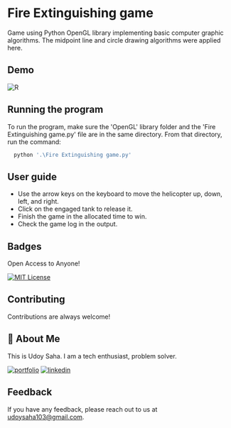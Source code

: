 
# Fire Extinguishing game

Game using Python OpenGL library implementing basic computer graphic algorithms. The midpoint line and circle drawing algorithms were applied here.


## Demo

![R](https://github.com/udoysaha103/Fire-Extinguishing-game/assets/87817560/9b2ddafd-4e4e-4a36-ae31-a03958867672)


## Running the program

To run the program, make sure the 'OpenGL' library folder and the 'Fire Extinguishing game.py' file are in the same directory. From that directory, run the command:

```bash
  python '.\Fire Extinguishing game.py'
```


## User guide

- Use the arrow keys on the keyboard to move the helicopter up, down, left, and right.
- Click on the engaged tank to release it.
- Finish the game in the allocated time to win.
- Check the game log in the output.


## Badges

Open Access to Anyone!

[![MIT License](https://img.shields.io/badge/License-MIT-green.svg)](https://choosealicense.com/licenses/mit/)

## Contributing

Contributions are always welcome!




## 🚀 About Me

This is Udoy Saha. I am a tech enthusiast, problem solver.

[![portfolio](https://img.shields.io/badge/my_portfolio-000?style=for-the-badge&logo=ko-fi&logoColor=white)](https://udoysaha.com/)
[![linkedin](https://img.shields.io/badge/linkedin-0A66C2?style=for-the-badge&logo=linkedin&logoColor=white)](https://www.linkedin.com/in/udoysaha103/)


## Feedback

If you have any feedback, please reach out to us at udoysaha103@gmail.com.

